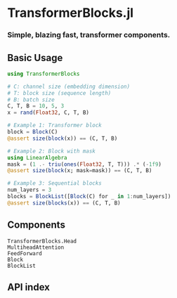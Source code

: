 # TransformerBlocks.jl
### Simple, blazing fast, transformer components.


## Basic Usage

```julia
using TransformerBlocks

# C: channel size (embedding dimension)
# T: block size (sequence length)
# B: batch size
C, T, B = 10, 5, 3
x = rand(Float32, C, T, B)

# Example 1: Transformer block
block = Block(C)
@assert size(block(x)) == (C, T, B)

# Example 2: Block with mask
using LinearAlgebra
mask = (1 .- triu(ones(Float32, T, T))) .* (-1f9)
@assert size(block(x; mask=mask)) == (C, T, B)

# Example 3: Sequential blocks
num_layers = 3
blocks = BlockList([Block(C) for _ in 1:num_layers])
@assert size(blocks(x)) == (C, T, B)
```


## Components

```@docs
TransformerBlocks.Head
MultiheadAttention
FeedForward
Block
BlockList
```

## API index

```@index
```